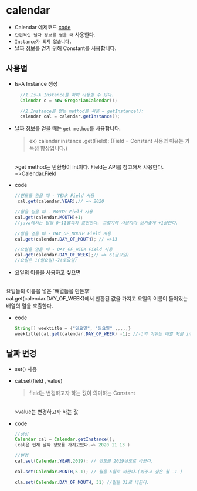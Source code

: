 
calendar
===
* Calendar 예제코드 [code](https://github.com/LeeWoooo/SIST_Class/blob/master/Java/Day(20.11.14)/Calendar/UseCalendar.java)
* `단편적인 날자 정보를 얻을 때` 사용한다.
* `Instance가 되지 않습니다.`
* 날짜 정보를 얻기 위해 Constant를 사용합니다.


## 사용법
* Is-A Instance 생성
    ```java
      //1.Is-A Instance를 하여 사용할 수 있다.
      Calendar c = new GregorianCalendar();

      //2.Instance를 얻는 method를 사용 = getInstance();
      calendar cal = calendar.getInstance();
    ```


* 날짜 정보를 얻을 때는 `get method`를 사용합니다. 
    >ex) calendar instance .get(Field); (Field = Constant 사용의 이유는 가독성 향상입니다.)
    <br>
    >get method는 반환형이 int이다. Field는 API를 참고해서 사용한다. =>Calendar.Field
* code
  ```java
  //연도를 얻을 때 - YEAR Field 사용
   cal.get(calendar.YEAR);// => 2020

  //월을 얻을 때 - MOUTH Field 사용
  cal.get(calendar.MOUTH)+1;
  //java에서는 달을 0~11월까지 표현한다. 그렇기에 사용자가 보기좋게 +1을한다.

  //일을 얻을 때 - DAY_OF_MOUTH Field 사용
  cal.get(calendar.DAY_OF_MOUTH); // =>13

  //요일을 얻을 때 - DAY_OF_WEEK Field 사용
  cal.get(calendar.DAY_OF_WEEK);// => 6(금요일)
  //요일은 1(일요일)~7(토요일)
  ```

* 요일의 이름을 사용하고 싶으면
<br>
요일들의 이름을 넣은 `배열들을 만든후`
  <br>
cal.get(calendar.DAY_OF_WEEK)에서 반환된 값을 가지고 요일의 이름이 들어있는 배열의 열을 호출한다.

* code
  ```java
  String[] weektitle = {"일요일", "월요일" ,,,,,}
  weektitle[cal.get(calendar.DAY_OF_WEEK) -1]; //-1의 이유는 배열 처음 index가 0이기 때문
  ```

## 날짜 변경

* set() 사용
* cal.set(field , value)
    >field는 변경하고자 하는 값이 의미하는 Constant
    <br>
    >value는 변경하고자 하는 값

* code
  ```java
  //생성
  Calendar cal = Calendar.getInstance();
  (cal은 현재 날짜 정보를 가지고있다.=> 2020 11 13 )

  //변경
  cal.set(Calendar.YEAR,2019); // 년도를 2019년도로 바꾼다.

  cal.set(Calendar.MONTH,5-1); // 월을 5월로 바꾼다.(바꾸고 싶은 월 -1 )

  cla.set(Calendar.DAY_OF_MOUTH, 31) //일을 31로 바꾼다.
    ```